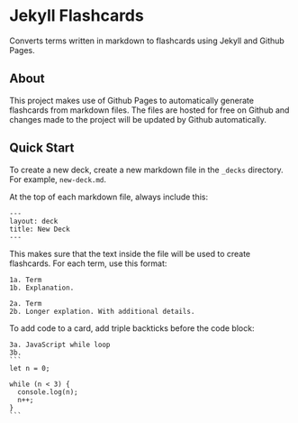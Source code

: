 # Jekyll Flashcards

Converts terms written in markdown to flashcards using Jekyll and Github Pages.

## About

This project makes use of Github Pages to automatically generate flashcards from markdown files. The files are hosted for free on Github and changes made to the project will be updated by Github automatically.

## Quick Start

To create a new deck, create a new markdown file in the `_decks` directory. For example, `new-deck.md`.

At the top of each markdown file, always include this:

```
---
layout: deck
title: New Deck
---
```

This makes sure that the text inside the file will be used to create flashcards. For each term, use this format:

```
1a. Term
1b. Explanation.

2a. Term
2b. Longer explation. With additional details.
```

To add code to a card, add triple backticks before the code block:

````
3a. JavaScript while loop
3b.
```
let n = 0;

while (n < 3) {
  console.log(n);
  n++;
}
```
````
